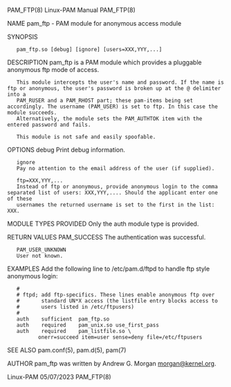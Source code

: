 PAM_FTP(8)							       Linux-PAM Manual								    PAM_FTP(8)

NAME
       pam_ftp - PAM module for anonymous access module

SYNOPSIS

       pam_ftp.so [debug] [ignore] [users=XXX,YYY,...]

DESCRIPTION
       pam_ftp is a PAM module which provides a pluggable anonymous ftp mode of access.

       This module intercepts the user's name and password. If the name is ftp or anonymous, the user's password is broken up at the @ delimiter into a
       PAM_RUSER and a PAM_RHOST part; these pam-items being set accordingly. The username (PAM_USER) is set to ftp. In this case the module succeeds.
       Alternatively, the module sets the PAM_AUTHTOK item with the entered password and fails.

       This module is not safe and easily spoofable.

OPTIONS
       debug
	   Print debug information.

       ignore
	   Pay no attention to the email address of the user (if supplied).

       ftp=XXX,YYY,...
	   Instead of ftp or anonymous, provide anonymous login to the comma separated list of users: XXX,YYY,.... Should the applicant enter one of these
	   usernames the returned username is set to the first in the list: XXX.

MODULE TYPES PROVIDED
       Only the auth module type is provided.

RETURN VALUES
       PAM_SUCCESS
	   The authentication was successful.

       PAM_USER_UNKNOWN
	   User not known.

EXAMPLES
       Add the following line to /etc/pam.d/ftpd to handle ftp style anonymous login:

	   #
	   # ftpd; add ftp-specifics. These lines enable anonymous ftp over
	   #	   standard UN*X access (the listfile entry blocks access to
	   #	   users listed in /etc/ftpusers)
	   #
	   auth	   sufficient  pam_ftp.so
	   auth	   required    pam_unix.so use_first_pass
	   auth	   required    pam_listfile.so \
		      onerr=succeed item=user sense=deny file=/etc/ftpusers

SEE ALSO
       pam.conf(5), pam.d(5), pam(7)

AUTHOR
       pam_ftp was written by Andrew G. Morgan <morgan@kernel.org>.

Linux-PAM								  05/07/2023								    PAM_FTP(8)
